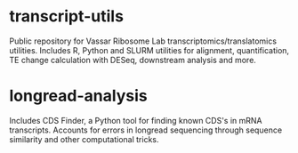 # transcript-utils
Public repository for Vassar Ribosome Lab transcriptomics/translatomics utilities. Includes R, Python and SLURM utilities for alignment, quantification, TE change calculation with DESeq, downstream analysis and more. 

# longread-analysis
Includes CDS Finder, a Python tool for finding known CDS's in mRNA transcripts. Accounts for errors in longread sequencing through sequence similarity and other computational tricks.

